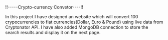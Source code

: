 !!-----Crypto-currency Convetor----!!

In this project I have designed an website which will convert 100 crypocurrencies to fiat currencies(Dollar, Euro & Pound) using live data from Cryptonator API. I have also added MongoDB connection to store the search results and display it on the next page.

